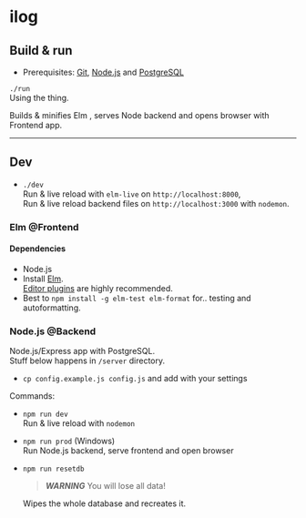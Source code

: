 # ilog

## Build & run

- Prerequisites:
  [Git](https://git-scm.com/download/win), [Node.js](https://nodejs.org/en/download/) and [PostgreSQL](https://www.postgresql.org/download/)

`./run`  
Using the thing.

Builds & minifies Elm , serves Node backend and opens browser with Frontend app.

---

## Dev

- `./dev`  
  Run & live reload with `elm-live` on `http://localhost:8000`,  
  Run & live reload backend files on `http://localhost:3000` with `nodemon`.

### Elm @Frontend

#### Dependencies

- Node.js
- Install [Elm](https://guide.elm-lang.org/install/).  
  [Editor plugins](https://github.com/elm/editor-plugins) are highly recommended.
- Best to `npm install -g elm-test elm-format` for.. testing and autoformatting.

### Node.js @Backend

Node.js/Express app with PostgreSQL.  
Stuff below happens in `/server` directory.

- `cp config.example.js config.js` and add with your settings

Commands:

- `npm run dev`  
  Run & live reload with `nodemon`

- `npm run prod` (Windows)  
  Run Node.js backend, serve frontend and open browser

- `npm run resetdb`

  > **_WARNING_** You will lose all data!

  Wipes the whole database and recreates it.
